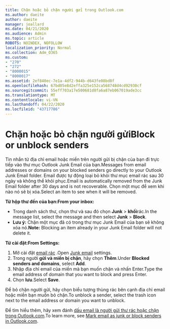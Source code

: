 ```yaml
---
title: Chặn hoặc bỏ chặn người gửi trong Outlook.com
ms.author: daeite
author: daeite
manager: joallard
ms.date: 04/21/2020
ms.audience: Admin
ms.topic: article
ROBOTS: NOINDEX, NOFOLLOW
localization_priority: Normal
ms.collection: Adm_O365
ms.custom:
- "270"
- "272"
- "8000015"
- "8000017"
ms.assetid: 2ef840ec-7e1a-4df2-944b-d643fe08bd8f
ms.openlocfilehash: 67bd05e8d2effa325e152ca568748d4cd92930cf
ms.sourcegitcommit: 55eff703a17e500681d8fa6a87eb067019ade3cc
ms.translationtype: MT
ms.contentlocale: vi-VN
ms.lasthandoff: 04/22/2020
ms.locfileid: "43717786"
---
```

# <a name="block-or-unblock-senders"></a><span data-ttu-id="5605f-102">Chặn hoặc bỏ chặn người gửi</span><span class="sxs-lookup"><span data-stu-id="5605f-102">Block or unblock senders</span></span>

<span data-ttu-id="5605f-103">Tin nhắn từ địa chỉ email hoặc miền trên người gửi bị chặn của bạn đi trực tiếp vào thư mục Outlook Junk Email của bạn.</span><span class="sxs-lookup"><span data-stu-id="5605f-103">Messages from email addresses or domains on your blocked senders go directly to your Outlook Junk Email folder.</span></span> <span data-ttu-id="5605f-104">Email được tự động loại bỏ khỏi thư mục email rác sau 30 ngày và không thể khôi phục.</span><span class="sxs-lookup"><span data-stu-id="5605f-104">Email is automatically removed from the Junk Email folder after 30 days and is not recoverable.</span></span> <span data-ttu-id="5605f-105">Chọn một mục để xem khi nào nó sẽ bị xóa.</span><span class="sxs-lookup"><span data-stu-id="5605f-105">Select an item to see when it will be removed.</span></span>

<span data-ttu-id="5605f-106">**Từ hộp thư đến của bạn:**</span><span class="sxs-lookup"><span data-stu-id="5605f-106">**From your inbox:**</span></span>

- <span data-ttu-id="5605f-107">Trong danh sách thư, chọn thư và sau đó chọn **Junk** > **khối**rác.</span><span class="sxs-lookup"><span data-stu-id="5605f-107">In the message list, select the message and then select **Junk** > **Block**.</span></span>
- <span data-ttu-id="5605f-108">**Lưu ý:** Chặn một mục đã có trong thư mục Junk Email của bạn sẽ không xóa nó.</span><span class="sxs-lookup"><span data-stu-id="5605f-108">**Note:** Blocking an item already in your Junk Email folder will not delete it.</span></span>

<span data-ttu-id="5605f-109">**Từ cài đặt:**</span><span class="sxs-lookup"><span data-stu-id="5605f-109">**From Settings:**</span></span>

1. <span data-ttu-id="5605f-110">Mở cài đặt [email rác](https://outlook.live.com/mail/options/mail/junkEmail) .</span><span class="sxs-lookup"><span data-stu-id="5605f-110">Open [Junk email](https://outlook.live.com/mail/options/mail/junkEmail) settings.</span></span>
2. <span data-ttu-id="5605f-111">Trong người **gửi và miền bị chặn**, hãy chọn **Thêm**.</span><span class="sxs-lookup"><span data-stu-id="5605f-111">Under **Blocked senders and domains**, select **Add**.</span></span>
3. <span data-ttu-id="5605f-112">Nhập địa chỉ email của miền mà bạn muốn chặn và nhấn Enter.</span><span class="sxs-lookup"><span data-stu-id="5605f-112">Type the email address of domain that you want to block and press Enter.</span></span>
4. <span data-ttu-id="5605f-113">Chọn **lưu**.</span><span class="sxs-lookup"><span data-stu-id="5605f-113">Select **Save**.</span></span>

<span data-ttu-id="5605f-114">Để bỏ chặn người gửi, hãy chọn biểu tượng thùng rác bên cạnh địa chỉ email hoặc miền bạn muốn bỏ chặn.</span><span class="sxs-lookup"><span data-stu-id="5605f-114">To unblock a sender, select the trash icon next to the email address or domain you want to unblock.</span></span>

<span data-ttu-id="5605f-115">Để tìm hiểu thêm, hãy xem đánh [dấu email là người gửi thư rác hoặc chặn trong Outlook.com](https://support.office.com/article/a3ece97b-82f8-4a5e-9ac3-e92fa6427ae4?wt.mc_id=Office_Outlook_com_Alchemy).</span><span class="sxs-lookup"><span data-stu-id="5605f-115">To learn more, see [Mark email as junk or block senders in Outlook.com](https://support.office.com/article/a3ece97b-82f8-4a5e-9ac3-e92fa6427ae4?wt.mc_id=Office_Outlook_com_Alchemy).</span></span>